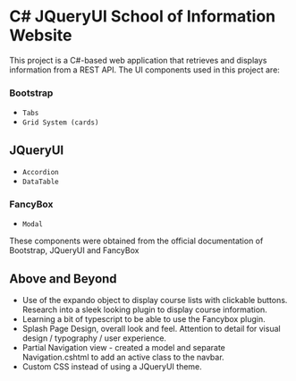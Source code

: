 # C# JQueryUI School of Information Website

This project is a C#-based web application that retrieves and displays information from a REST API. The UI components used in this project are:

### Bootstrap
- `Tabs`
- `Grid System (cards)`

## JQueryUI
- `Accordion`
- `DataTable`

### FancyBox
- `Modal`



These components were obtained from the official documentation of Bootstrap, JQueryUI and FancyBox

## Above and Beyond
- Use of the expando object to display course lists with clickable buttons. Research into a sleek looking plugin to display course information.
- Learning a bit of typescript to be able to use the Fancybox plugin.
- Splash Page Design, overall look and feel. Attention to detail for visual design / typography / user experience.
- Partial Navigation view - created a model and separate Navigation.cshtml to add an active class to the navbar.
- Custom CSS instead of using a JQueryUI theme.
